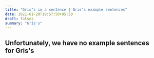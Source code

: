 ```yaml
---
title: "Gris's in a sentence | Gris's example sentences"
date: 2021-01-20T19:57:50+05:30
draft: falses
summary: "Gris's"
---
```

## Unfortunately, we have no example sentences for Gris's                 
